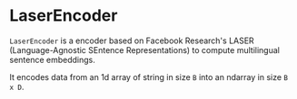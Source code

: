 # LaserEncoder

`LaserEncoder` is a encoder based on Facebook Research's LASER (Language-Agnostic SEntence Representations) to compute multilingual sentence embeddings.

It encodes data from an 1d array of string in size `B` into an ndarray in size `B x D`.